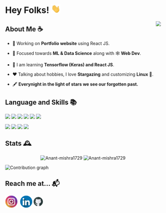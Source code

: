 <h1>Hey Folks! <img src = "static/wave.gif" alt = "" width = "30"/> 
</h1>
<img src = "https://media2.giphy.com/media/H27gfrn7gIWlmQtzvM/giphy.gif?cid=ecf05e475n0abyrnhrn987tkt6q8br25wftgu28f74eiwqvh&rid=giphy.gif&ct=s" align = "right" height = 400/>


<h2> About Me ☕</h2>

- 👷 Working on **Portfolio website** using React JS. 

- 🌱 Focused towards **ML & Data Science** along with 🕸️ **Web Dev**.

- 📖 I am learning **Tensorflow (Keras) and React JS**.

- ❤️ Talking about hobbies, I love **Stargazing** and customizing **Linux** :penguin:.

- 🖋️ **Everynight in the light of stars we see our forgotten past.**


<!-- <br/> -->
<h2>Language and Skills 📚</h2>

![](https://img.shields.io/badge/OS-Zorin-informational?style=flat&logo=Zorin&logoColor=white&color=519a90)
![](https://img.shields.io/badge/Code-C++-informational?style=flat&logo=c%2B%2B&logoColor=white&color=519a90)
![](https://img.shields.io/badge/Code-Python-informational?style=flat&logo=python&logoColor=white&color=519a90)
![](https://img.shields.io/badge/Code-Javascript-informational?style=flat&logo=javascript&logoColor=white&color=519a90)
![](https://img.shields.io/badge/Web-HTML5-informational?style=flat&logo=html5&logoColor=white&color=519a90)
![](https://img.shields.io/badge/Web-CSS3-informational?style=flat&logo=css3&logoColor=white&color=519a90)

![](https://img.shields.io/badge/Web-React-informational?style=flat&logo=react&logoColor=white&color=519a90)
![](https://img.shields.io/badge/Database-MongoDB-informational?style=flat&logo=mongodb&logoColor=white&color=519a90)
![](https://img.shields.io/badge/ML/DL-SkLearn-informational?style=flat&logo=scikit-learn&logoColor=white&color=519a90)
![](https://img.shields.io/badge/ML/DL-Tensorflow-informational?style=flat&logo=tensorflow&logoColor=white&color=519a90)

<h2> Stats 🕰️</h2>
<p align = "center">
<img src="https://github-readme-stats.vercel.app/api?username=Anant-mishra1729&show_icons=true&theme=tokyonight&hide_border=true" alt="Anant-mishra1729" width = "49%"/>
<img src="https://github-readme-streak-stats.herokuapp.com?user=Anant-mishra1729&theme=tokyonight&hide_border=true&date_format=M%20j%5B%2C%20Y%5D" alt="Anant-mishra1729" width = "49%"/>
</p>

<img src = "https://activity-graph.herokuapp.com/graph?username=Anant-mishra1729&bg_color=1a1b27&color=628fdb&line=60b4a6&point=ffffff&custom_title=Contribution%20Timeline&hide_border=true&radius=16&area=true&area_color=60b4a6" alt = "Contribution graph"/>


<h2>Reach me at... 📬</h2>
<div align ="left">
<a  href="https://instagram.com/anantmishra58" target="blank"><img align="center" src="static/instagram.png" alt="anantmishra58" height="40" width="40" /></a>&nbsp;
<a href="https://www.linkedin.com/in/anant-mishra-886912212" target="blank"><img align="center" src="static/linkedin.png" alt="amishra1729" height="40" width="40" /></a>
<a href="https://github.com/Anant-mishra1729" target="blank"><img align="center" src="static/github.png" alt="amishra1729" height="30" width="30" /></a>
<!-- <img src = "https://komarev.com/ghpvc/?username=Anant-mishra1729&color=blueviolet" align = "right" height = 25>  -->
</div>

<!--  Credits -->
<!--  Icons -->
<!--  <a href="https://www.flaticon.com/free-icons/instagram" title="instagram icons">Instagram icons created by Freepik - Flaticon</a> -->
<!--  <a href="https://www.flaticon.com/free-icons/github" title="instagram icons">Instagram icons created by Freepik - Flaticon</a> -->
<!--  <a href="https://www.flaticon.com/free-icons/linkedln" title="instagram icons">Instagram icons created by Freepik - Flaticon</a> -->
